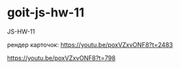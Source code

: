 # goit-js-hw-11

JS-HW-11

рендер карточок: https://youtu.be/poxVZxvONF8?t=2483

https://youtu.be/poxVZxvONF8?t=798
